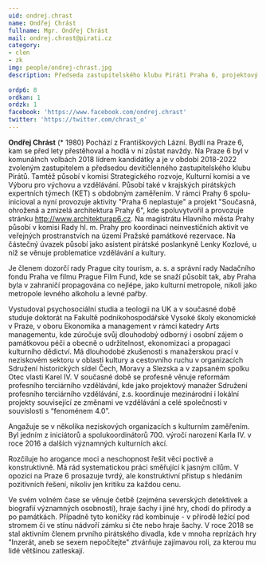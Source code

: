 ```yaml
---
uid: ondrej.chrast
name: Ondřej Chrást
fullname: Mgr. Ondřej Chrást
mail: ondrej.chrast@pirati.cz
category: 
- clen
- zk
img: people/ondrej-chrast.jpg
description: Předseda zastupitelského klubu Piráti Praha 6, projektový manažer v oblasti kultury a vzdělávání
  
ordp6: 8
ordkan: 1
ordzk: 1
facebook: 'https://www.facebook.com/ondrej.chrast'
twitter: 'https://twitter.com/chrast_o'
---
```

**Ondřej Chrást** (* 1980) Pochází z Františkových Lázní. Bydlí na Praze 6, kam se před lety přestěhoval a hodlá v ní zůstat navždy. Na Praze 6 byl v komunálnch volbách 2018 lídrem kandidátky a je v období 2018-2022 zvoleným zastupitelem a předsedou devítičlenného zastupitelského klubu Pirátů. Tamtéž působí v komisi Strategického rozvoje, Kulturní komisi a ve Výboru pro výchovu a vzdělávání. Působí také v krajských pirátských expertních týmech (KET) s obdobným zaměřením. V rámci Prahy 6 spolu-inicioval a nyní provozuje aktivity "Praha 6 neplastuje" a projekt "Současná, ohrožená a zmizelá architektura Prahy 6", kde spoluvytvořil a provozuje stránku http://www.architekturap6.cz. Na magistrátu Hlavního města Prahy působí v komisi Rady hl. m. Prahy pro koordinaci neinvestičních aktivit ve veřejných prostranstvích na území Pražské památkové rezervace. Na částečný úvazek působí jako asistent pirátské poslankyně Lenky Kozlové, u níž se věnuje problematice vzdělávání a kultury. 

Je členem dozorčí rady Prague city tourism, a. s. a správní rady Nadačního fondu Praha ve filmu Prague Film Fund, kde se snaží působit tak, aby Praha byla v zahraničí propagována co nejlépe, jako kulturní metropole, nikoli jako metropole levného alkoholu a levné pařby. 

Vystudoval psychosociální studia a teologii na UK a v současné době studuje doktorát na Fakultě podnikohospodářské Vysoké školy ekonomické v Praze, v oboru Ekonomika a management v rámci katedry Arts managementu, kde zúročuje svůj dlouhodobý odborný i osobní zájem o památkovou péči a obecně o udržitelnost, ekonomizaci a propagaci kulturního dědictví. Má dlouhodobé zkušenosti s manažerskou prací v neziskovém sektoru v oblasti kultury a cestovního ruchu v organizacích Sdružení historických sídel Čech, Moravy a Slezska a v zapsaném spolku Otec vlasti Karel IV. V současné době se profesně věnuje reformám profesního terciárního vzdělávání, kde jako projektový manažer Sdružení profesního terciárního vzdělávání, z.s. koordinuje mezinárodní i lokální projekty související ze změnami ve vzdělávání a celé společnosti v souvislosti s “fenoménem 4.0”.

Angažuje se v několika neziskových organizacích s kulturním zaměřením. Byl jedním z iniciátorů a spolukoordinátorů 700. výročí narození Karla IV. v roce 2016 a dalších významných kulturních akcí.  

Rozčiluje ho arogance moci a neschopnost řešit věci poctivě a konstruktivně. Má rád systematickou práci směřující k jasným cílům. V opozici na Praze 6 prosazuje tvrdý, ale konstruktivní přístup s hledáním pozitivních řešení, nikoliv jen kritiku za každou cenu. 

Ve svém volném čase se věnuje četbě (zejména severských detektivek a biografií významných osobností), hraje šachy i jiné hry, chodí do přírody a po památkách. Případně tyto koníčky rád kombinuje - v přírodě ležící pod stromem či ve stínu nádvoří zámku si čte nebo hraje šachy. V roce 2018 se stal aktivním členem prvního pirátského divadla, kde v mnoha reprízách hry "Inzerát, aneb se sexem nepočítejte" ztvárňuje zajímavou roli, za kterou mu lidé většinou zatleskají. 
